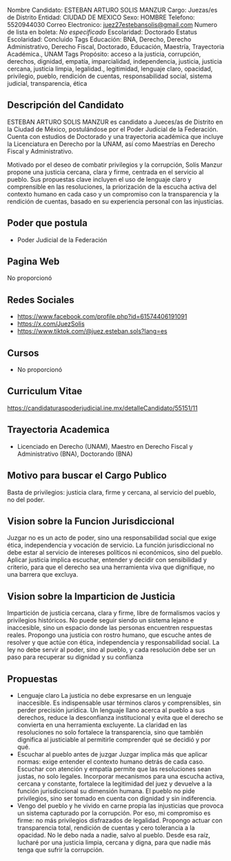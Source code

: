 Nombre Candidato: ESTEBAN ARTURO SOLIS MANZUR
Cargo: Juezas/es de Distrito
Entidad: CIUDAD DE MEXICO
Sexo: HOMBRE
Telefono: 5520944030
Correo Electronico: juez27estebansolis@gmail.com
Numero de lista en boleta: *No especificado*
Escolaridad: Doctorado
Estatus Escolaridad: Concluido
Tags Educación: BNA, Derecho, Derecho Administrativo, Derecho Fiscal, Doctorado, Educación, Maestría, Trayectoria Académica., UNAM
Tags Propósito: acceso a la justicia, corrupción, derechos, dignidad, empatía, imparcialidad, independencia, justicia, justicia cercana, justicia limpia, legalidad., legitimidad, lenguaje claro, opacidad, privilegio, pueblo, rendición de cuentas, responsabilidad social, sistema judicial, transparencia, ética


## Descripción del Candidato 

ESTEBAN ARTURO SOLIS MANZUR es candidato a Jueces/as de Distrito en la Ciudad de México, postulándose por el Poder Judicial de la Federación. Cuenta con estudios de Doctorado y una trayectoria académica que incluye la Licenciatura en Derecho por la UNAM, así como Maestrías en Derecho Fiscal y Administrativo. 

Motivado por el deseo de combatir privilegios y la corrupción, Solís Manzur propone una justicia cercana, clara y firme, centrada en el servicio al pueblo. Sus propuestas clave incluyen el uso de lenguaje claro y comprensible en las resoluciones, la priorización de la escucha activa del contexto humano en cada caso y un compromiso con la transparencia y la rendición de cuentas, basado en su experiencia personal con las injusticias.


## Poder que postula

- Poder Judicial de la Federación


## Pagina Web

No proporcionó


## Redes Sociales

- https://www.facebook.com/profile.php?id=61574406191091
- https://x.com/JuezSolis
- https://www.tiktok.com/@juez.esteban.sols?lang=es


## Cursos

- No proporcionó


## Curriculum Vitae

https://candidaturaspoderjudicial.ine.mx/detalleCandidato/55151/11


## Trayectoria Academica

- Licenciado en Derecho (UNAM), Maestro en Derecho Fiscal y Administrativo (BNA), Doctorando (BNA)


## Motivo para buscar el Cargo Publico

Basta de privilegios: justicia clara, firme y cercana, al servicio del pueblo, no del poder.


## Vision sobre la Funcion Jurisdiccional

Juzgar no es un acto de poder, sino una responsabilidad social que exige ética, independencia y vocación de servicio. La función jurisdiccional no debe estar al servicio de intereses políticos ni económicos, sino del pueblo. Aplicar justicia implica escuchar, entender y decidir con sensibilidad y criterio, para que el derecho sea una herramienta viva que dignifique, no una barrera que excluya.


## Vision sobre la Imparticion de Justicia

Impartición de justicia cercana, clara y firme, libre de formalismos vacíos y privilegios históricos. No puede seguir siendo un sistema lejano e inaccesible, sino un espacio donde las personas encuentren respuestas reales. Propongo una justicia con rostro humano, que escuche antes de resolver y que actúe con ética, independencia y responsabilidad social. La ley no debe servir al poder, sino al pueblo, y cada resolución debe ser un paso para recuperar su dignidad y su confianza


## Propuestas

- Lenguaje claro La justicia no debe expresarse en un lenguaje inaccesible. Es indispensable usar términos claros y comprensibles, sin perder precisión jurídica. Un lenguaje llano acerca al pueblo a sus derechos, reduce la desconfianza institucional y evita que el derecho se convierta en una herramienta excluyente. La claridad en las resoluciones no solo fortalece la transparencia, sino que también dignifica al justiciable al permitirle comprender qué se decidió y por qué.
- Escuchar al pueblo antes de juzgar Juzgar implica más que aplicar normas: exige entender el contexto humano detrás de cada caso. Escuchar con atención y empatía permite que las resoluciones sean justas, no solo legales. Incorporar mecanismos para una escucha activa, cercana y constante, fortalece la legitimidad del juez y devuelve a la función jurisdiccional su dimensión humana. El pueblo no pide privilegios, sino ser tomado en cuenta con dignidad y sin indiferencia.
- Vengo del pueblo y he vivido en carne propia las injusticias que provoca un sistema capturado por la corrupción. Por eso, mi compromiso es firme: no más privilegios disfrazados de legalidad. Propongo actuar con transparencia total, rendición de cuentas y cero tolerancia a la opacidad. No le debo nada a nadie, salvo al pueblo. Desde esa raíz, lucharé por una justicia limpia, cercana y digna, para que nadie más tenga que sufrir la corrupción.

